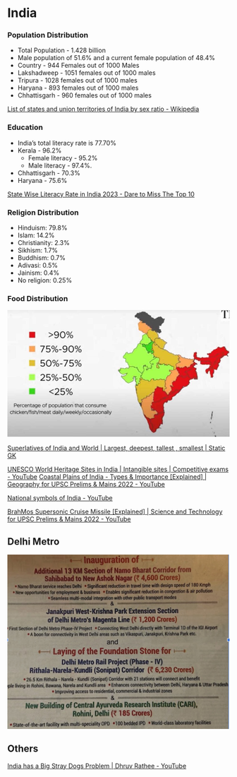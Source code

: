 # India

### Population Distribution

- Total Population - 1.428 billion
- Male population of 51.6% and a current female population of 48.4%
- Country - 944 Females out of 1000 Males
- Lakshadweep - 1051 females out of 1000 males
- Tripura - 1028 females out of 1000 males
- Haryana - 893 females out of 1000 males
- Chhattisgarh - 960 females out of 1000 males

[List of states and union territories of India by sex ratio - Wikipedia](https://en.wikipedia.org/wiki/List_of_states_and_union_territories_of_India_by_sex_ratio)

### Education

- India’s total literacy rate is 77.70%
- Kerala - 96.2%
    - Female literacy - 95.2%
    - Male literacy - 97.4%.
- Chhattisgarh - 70.3%
- Haryana - 75.6%

[State Wise Literacy Rate in India 2023 - Dare to Miss The Top 10](https://onlineschoolsindia.in/school-guide/state-wise-literacy-rate-in-india/)

### Religion Distribution

- Hinduism: 79.8%
- Islam: 14.2%
- Christianity: 2.3%
- Sikhism: 1.7%
- Buddhism: 0.7%
- Adivasi: 0.5%
- Jainism: 0.4%
- No religion: 0.25%

### Food Distribution

![image](../../media/India-image1.jpg)

[Superlatives of India and World | Largest, deepest, tallest , smallest | Static GK](https://www.youtube.com/watch?v=3_w5x_N5xks)

[UNESCO World Heritage Sites in India | Intangible sites | Competitive exams - YouTube](https://www.youtube.com/watch?v=DpcbulG7QJE&ab_channel=LearnwithFinology)
[Coastal Plains of India - Types & Importance [Explained] | Geography for UPSC Prelims & Mains 2022 - YouTube](https://www.youtube.com/watch?v=Kn5S0Sw0MNc)

[National symbols of India - YouTube](https://www.youtube.com/watch?v=-ImDjAuGVoU)

[BrahMos Supersonic Cruise Missile [Explained] | Science and Technology for UPSC Prelims & Mains 2022 - YouTube](https://www.youtube.com/watch?v=1gwRy8t2wCA)

## Delhi Metro

![Delhi Metro New Phase](../../media/Screenshot%202025-02-08%20at%209.41.37%20PM.jpg)

## Others

[India has a Big Stray Dogs Problem | Dhruv Rathee - YouTube](https://www.youtube.com/watch?v=tMsf6i7yID8)
